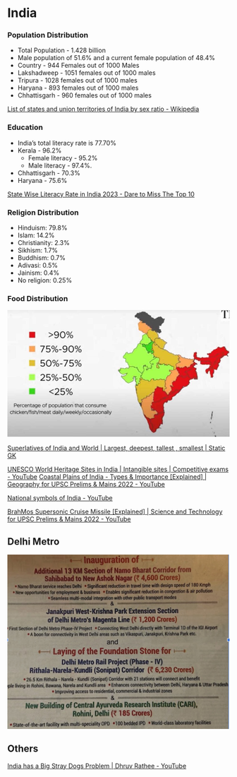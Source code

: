 # India

### Population Distribution

- Total Population - 1.428 billion
- Male population of 51.6% and a current female population of 48.4%
- Country - 944 Females out of 1000 Males
- Lakshadweep - 1051 females out of 1000 males
- Tripura - 1028 females out of 1000 males
- Haryana - 893 females out of 1000 males
- Chhattisgarh - 960 females out of 1000 males

[List of states and union territories of India by sex ratio - Wikipedia](https://en.wikipedia.org/wiki/List_of_states_and_union_territories_of_India_by_sex_ratio)

### Education

- India’s total literacy rate is 77.70%
- Kerala - 96.2%
    - Female literacy - 95.2%
    - Male literacy - 97.4%.
- Chhattisgarh - 70.3%
- Haryana - 75.6%

[State Wise Literacy Rate in India 2023 - Dare to Miss The Top 10](https://onlineschoolsindia.in/school-guide/state-wise-literacy-rate-in-india/)

### Religion Distribution

- Hinduism: 79.8%
- Islam: 14.2%
- Christianity: 2.3%
- Sikhism: 1.7%
- Buddhism: 0.7%
- Adivasi: 0.5%
- Jainism: 0.4%
- No religion: 0.25%

### Food Distribution

![image](../../media/India-image1.jpg)

[Superlatives of India and World | Largest, deepest, tallest , smallest | Static GK](https://www.youtube.com/watch?v=3_w5x_N5xks)

[UNESCO World Heritage Sites in India | Intangible sites | Competitive exams - YouTube](https://www.youtube.com/watch?v=DpcbulG7QJE&ab_channel=LearnwithFinology)
[Coastal Plains of India - Types & Importance [Explained] | Geography for UPSC Prelims & Mains 2022 - YouTube](https://www.youtube.com/watch?v=Kn5S0Sw0MNc)

[National symbols of India - YouTube](https://www.youtube.com/watch?v=-ImDjAuGVoU)

[BrahMos Supersonic Cruise Missile [Explained] | Science and Technology for UPSC Prelims & Mains 2022 - YouTube](https://www.youtube.com/watch?v=1gwRy8t2wCA)

## Delhi Metro

![Delhi Metro New Phase](../../media/Screenshot%202025-02-08%20at%209.41.37%20PM.jpg)

## Others

[India has a Big Stray Dogs Problem | Dhruv Rathee - YouTube](https://www.youtube.com/watch?v=tMsf6i7yID8)
